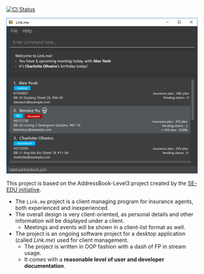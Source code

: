 [![CI Status](https://github.com/AY2021S2-CS2103T-W12-3/tp/workflows/Java%20CI/badge.svg)](https://github.com/AY2021S2-CS2103T-W12-3/tp/actions)

![Ui](docs/images/Ui.png)


This project is based on the AddressBook-Level3 project created by the [SE-EDU initiative](https://se-education.org).
* The `Link.me` project is a client managing program for insurance agents, both experienced
and inexperienced.
* The overall design is very client-oriented, as personal details and other information will
be displayed under a client.
  * Meetings and events will be shown in a client-list format as well.
* The project is an ongoing software project for a desktop application (called _Link.me_) used for client management.
  * The project is written in OOP fashion with a dash of FP in stream usage.
  * It comes with a **reasonable level of user and developer documentation**.
